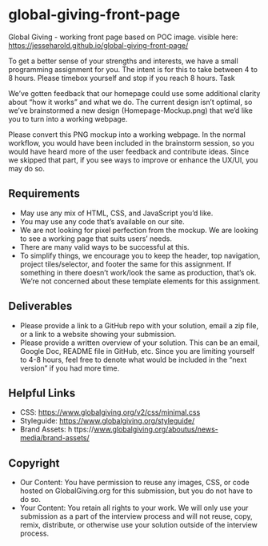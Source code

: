 # global-giving-front-page
Global Giving - working front page based on POC image.
visible here:
https://jesseharold.github.io/global-giving-front-page/

To get a better sense of your strengths and interests, we have a small programming assignment for you. The intent is for this to take between 4 to 8 hours. Please timebox yourself and stop if you reach 8 hours.
Task

We’ve gotten feedback that our homepage could use some additional clarity about “how it works” and what we do. The current design isn’t optimal, so we’ve brainstormed a new design (Homepage-Mockup.png) that we’d like you to turn into a working webpage.

Please convert this PNG mockup into a working webpage. In the normal workflow, you would have been included in the brainstorm session, so you would have heard more of the user feedback and contribute ideas. Since we skipped that part, if you see ways to improve or enhance the UX/UI, you may do so.

## Requirements
* May use any mix of HTML, CSS, and JavaScript you’d like.
* You may use any code that’s available on our site.
* We are not looking for pixel perfection from the mockup. We are looking to see a
working page that suits users’ needs.
* There are many valid ways to be successful at this.
* To simplify things, we encourage you to keep the header, top navigation, project
tiles/selector, and footer the same for this assignment. If something in there doesn’t work/look the same as production, that’s ok. We’re not concerned about these template elements for this assignment.

## Deliverables
* Please provide a link to a GitHub repo with your solution, email a zip file, or a link to a website showing your submission.
* Please provide a written overview of your solution. This can be an email, Google Doc, README file in GitHub, etc. Since you are limiting yourself to 4-8 hours, feel free to denote what would be included in the “next version” if you had more time.

## Helpful Links
* CSS: ​https://www.globalgiving.org/v2/css/minimal.css
* Styleguide: ​https://www.globalgiving.org/styleguide/
* Brand Assets: h​ ttps://www.globalgiving.org/aboutus/news-media/brand-assets/

## Copyright
* Our Content: You have permission to reuse any images, CSS, or code hosted on GlobalGiving.org for this submission, but you do not have to do so.
* Your Content: You retain all rights to your work. We will only use your submission as a part of the interview process and will not reuse, copy, remix, distribute, or otherwise use your solution outside of the interview process.
